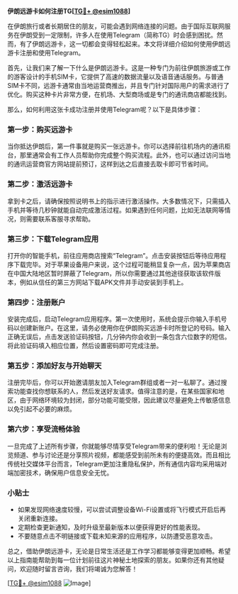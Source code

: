 **伊朗远游卡如何注册TG[[TG💪+ @esim1088](https://t.me/s/esim1088)]**

在伊朗旅行或者长期居住的朋友，可能会遇到网络连接的问题。由于国际互联网服务在伊朗受到一定限制，许多人在使用Telegram（简称TG）时会感到困扰。然而，有了伊朗远游卡，这一切都会变得轻松起来。本文将详细介绍如何使用伊朗远游卡注册和使用Telegram。

首先，让我们来了解一下什么是伊朗远游卡。这是一种专门为前往伊朗旅游或工作的游客设计的手机SIM卡，它提供了高速的数据流量以及语音通话服务。与普通SIM卡不同，远游卡通常由当地运营商推出，并且专门针对国际用户的需求进行了优化。购买这种卡片非常方便，在机场、大型商场或是专门的通讯商店都能找到。

那么，如何利用这张卡成功注册并使用Telegram呢？以下是具体步骤：

### **第一步：购买远游卡**
当你抵达伊朗后，第一件事就是购买一张远游卡。你可以选择前往机场内的通讯柜台，那里通常会有工作人员帮助你完成整个购买流程。此外，也可以通过访问当地的通讯运营商官方网站提前预订，这样到达之后直接去取卡即可节省时间。

### **第二步：激活远游卡**
拿到卡之后，请确保按照说明书上的指示进行激活操作。大多数情况下，只需插入手机并等待几秒钟就能自动完成激活过程。如果遇到任何问题，比如无法联网等情况，则需要联系客服寻求帮助。

### **第三步：下载Telegram应用**
打开你的智能手机，前往应用商店搜索“Telegram”。点击安装按钮后等待应用程序下载完毕。对于苹果设备用户来说，这个过程可能稍显复杂一点，因为苹果商店在中国大陆地区暂时屏蔽了Telegram，所以你需要通过其他途径获取该软件版本，例如从信任的第三方网站下载APK文件并手动安装到手机上。

### **第四步：注册账户**
安装完成后，启动Telegram应用程序。第一次使用时，系统会提示你输入手机号码以创建新账户。在这里，请务必使用你在伊朗购买远游卡时所登记的号码。输入正确无误后，点击发送验证码按钮，几分钟内你会收到一条包含六位数字的短信。将此验证码填入相应位置，然后设置密码即可完成注册。

### **第五步：添加好友与开始聊天**
注册完毕后，你可以开始邀请朋友加入Telegram群组或者一对一私聊了。通过搜索功能查找你想联系的人，然后发送好友请求。值得注意的是，在某些国家和地区，由于网络环境较为封闭，部分功能可能受限，因此建议尽量避免上传敏感信息以免引起不必要的麻烦。

### **第六步：享受流畅体验**
一旦完成了上述所有步骤，你就能够尽情享受Telegram带来的便利啦！无论是浏览频道、参与讨论还是分享照片视频，都能感受到前所未有的便捷高效。而且相比传统社交媒体平台而言，Telegram更加注重隐私保护，所有通信内容均采用端对端加密技术，确保用户信息安全无忧。

### **小贴士**
- 如果发现网络速度较慢，可以尝试调整设备Wi-Fi设置或将飞行模式开启后再关闭重新连接。
- 定期检查更新通知，及时升级至最新版本以便获得更好的性能表现。
- 不要随意点击不明链接或下载未知来源的应用程序，以防遭受恶意攻击。

总之，借助伊朗远游卡，无论是日常生活还是工作学习都能够变得更加顺畅。希望以上指南能帮助到每一位计划前往这片神秘土地探索的朋友。如果你还有其他疑问，欢迎随时留言咨询，我们将竭诚为您解答！

[[TG💪+ @esim1088](https://t.me/s/esim1088) ![Image](https://i.postimg.cc/4NQfJmqS/Snipaste-2025-05-13-00-14-12.png)]